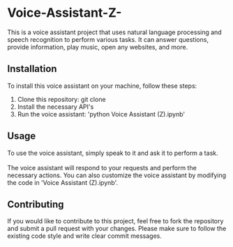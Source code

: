 # Voice-Assistant-Z-
This is a voice assistant project that uses natural language processing and speech recognition to perform various tasks. It can answer questions, provide information, play music, open any websites, and more.

<h2>Installation</h2>
To install this voice assistant on your machine, follow these steps:
<ol>
  <li>Clone this repository: git clone </li>
  <li>Install the necessary API's</li>
  <li>Run the voice assistant: 'python Voice Assistant (Z).ipynb'</li>
</ol>

<h2>Usage</h2>
To use the voice assistant, simply speak to it and ask it to perform a task.<br><br>The voice assistant will respond to your requests and perform the necessary actions. You can also customize the voice assistant by modifying the code in 'Voice Assistant (Z).ipynb'.

<h2>Contributing</h2>
If you would like to contribute to this project, feel free to fork the repository and submit a pull request with your changes. Please make sure to follow the existing code style and write clear commit messages.
